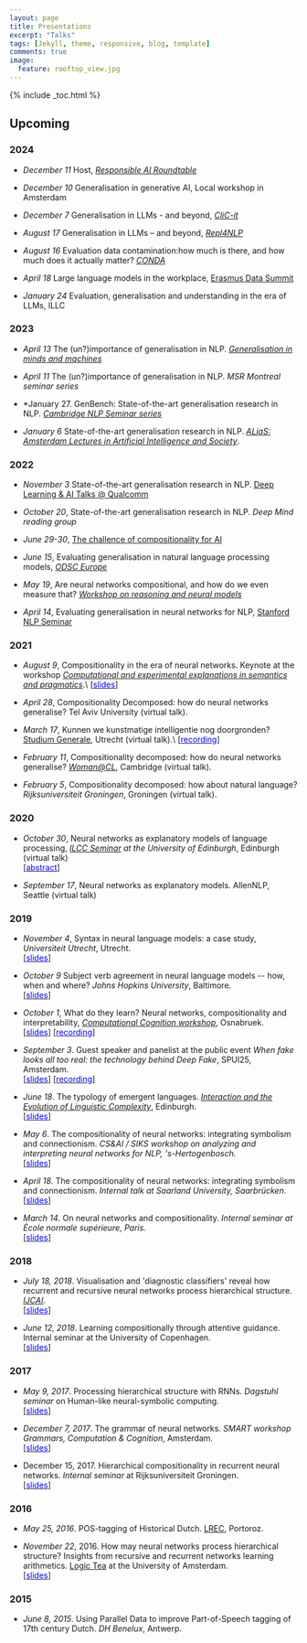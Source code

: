 ```yaml
---
layout: page
title: Presentations
excerpt: "Talks"
tags: [Jekyll, theme, responsive, blog, template]
comments: true
image: 
  feature: rooftop_view.jpg
---
```


{% include _toc.html %}

## Upcoming

### 2024

* *December 11* Host, [*Responsible AI Roundtable*](https://ecda.eur.nl/event/responsible-ai-roundtable/)

* *December 10* Generalisation in generative AI, Local workshop in Amsterdam

* *December 7* Generalisation in LLMs - and beyond, [*CliC-it*](https://clic2024.ilc.cnr.it/)

* *August 17* Generalisation in LLMs – and beyond, [*Repl4NLP*](http://www.wikicfp.com/cfp/servlet/event.showcfp?eventid=178782&copyownerid=320)

* *August 16* Evaluation data contamination:how much is there, and how much does it actually matter? [*CONDA*](https://conda-workshop.github.io/)

* *April 18* Large language models in the workplace, [Erasmus Data Summit](https://ecda.eur.nl/event/erasmus-data-summit/)

* *January 24* Evaluation, generalisation and understanding in the era of LLMs, ILLC

### 2023

* *April 13* The (un?)importance of generalisation in NLP. [*Generalisation in minds and machines*](https://mindandmachine.blogs.bristol.ac.uk/)

* *April 11* The (un?)importance of generalisation in NLP. *MSR Montreal seminar series*

* *January 27. GenBench: State-of-the-art generalisation research in NLP. [*Cambridge NLP Seminar series*](https://talks.cam.ac.uk/show/index/6401)

* *January 6* State-of-the-art generalisation research in NLP. [*ALiaS: Amsterdam Lectures in Artificial Intelligence and Society*](https://staff.fnwi.uva.nl/w.zuidema/alias-2023/).

### 2022

* *November 3* State-of-the-art generalisation research in NLP. <a href="https://www.meetup.com/it-IT/deep-learning-ai/events/289147565/">Deep Learning & AI Talks @ Qualcomm</a>

* *October 20*, State-of-the-art generalisation research in NLP. *Deep Mind reading group*

* *June 29-30*, <a href="https://compositionalintelligence.github.io/" target="_blank">The challence of compositionality for AI</a>

* *June 15*, Evaluating generalisation in natural language processing models, <a href="https://odsc.com/speakers/evaluating-generalisation-in-natural-language-processing-models/" target="_blank">*ODSC Europe*</a>

* *May 19*, Are neural networks compositional, and how do we even measure that? [*Workshop on reasoning and neural models*](https://www.jakubszymanik.com/CoSaQ/events/workshop-on-reasoning-neural-models/)

* *April 14*, Evaluating generalisation in neural networks for NLP, [Stanford NLP Seminar](https://nlp.stanford.edu/seminar/)

### 2021

* *August 9*, Compositionality in the era of neural networks. Keynote at the workshop [*Computational and experimental explanations in semantics and pragmatics*](https://www.jakubszymanik.com/CoSaQ/events/explanations-semantics).\\
[[<font color='blue'>slides</font>](ComputationalPragmatics09-08-2021)]


* *April 28*, Compositionality Decomposed: how do neural networks generalise? Tel Aviv University (virtual talk).

* *March 17*, Kunnen we kunstmatige intelligentie nog doorgronden? [Studium Generale](https://www.sg.uu.nl/sprekers/dieuwke-hupkes), Utrecht (virtual talk).\\
[[<font color='blue'>recording</font>](https://www.sg.uu.nl/video/2021/03/kunnen-we-kunstmatige-intelligentie-nog-doorgronden)]

* *February 11*, Compositionality decomposed: how do neural networks generalise? [*Woman@CL*](https://talks.cam.ac.uk/talk/index/157291), Cambridge (virtual talk).

* *February 5*, Compositionality decomposed: how about natural language? *Rijksuniversiteit Groningen*, Groningen (virtual talk).

### 2020

* *October 30*, Neural networks as explanatory models of language processing, *[ILCC Seminar](https://web.inf.ed.ac.uk/ilcc/news-events) at the University of Edinburgh*, Edinburgh (virtual talk)<br>
[[<font color='blue'>abstract</font>](talks/ILCC_abstract.txt)]


* *September 17*, Neural networks as explanatory models. AllenNLP, Seattle (virtual talk)

### 2019

* *November 4*, Syntax in neural language models: a case study, *Universiteit Utrecht*, Utrecht.<br>
[[<font color='blue'>slides</font>](talks/UU15-11-2019.pdf)]

* *October 9* Subject verb agreement in neural language models -- how, when and where? *Johns Hopkins University*, Baltimore.  
[[<font color='blue'>slides</font>](talks/JHU09-10-2019.pdf)]

*  *October 1*, What do they learn? Neural networks, compositionality and interpretability, [*Computational Cognition workshop*](http://www.comco2019.com), Osnabruek.  
[[<font color='blue'>slides</font>](talks/Osnabruek01-10-2019.pdf)]
[[<font color='blue'>recording</font>](https://www.youtube.com/watch?time_continue=1&v=qspEr33ql3o)]

* *September 3*. Guest speaker and panelist at the public event *When fake looks all too real: the technology behind Deep Fake*, SPUI25, Amsterdam.  
[[<font color='blue'>slides</font>](talks/DeepFake03-09-2019.pdf)]
[[<font color='blue'>recording</font>](https://www.facebook.com/spui25/videos/vb.603406399729064/742682212852885/?type=2&theater)]

* *June 18*. The typology of emergent languages.  [*Interaction and the Evolution of Linguistic Complexity*](https://www.lel.ed.ac.uk/cle/index.php/ielc2019), Edinburgh.  
[[<font color='blue'>slides</font>](talks/IELC18-06-2019.pdf)]

* *May 6*. The compositionality of neural networks: integrating symbolism and connectionism. 
*CS&AI / SIKS workshop on analyzing and interpreting neural networks for NLP, 's-Hertogenbosch.*  
[[<font color='blue'>slides</font>](talks/BlackboxNL18-5-6.pdf)]

* *April 18*. The compositionality of neural networks: integrating symbolism and connectionism. 
*Internal talk at Saarland University, Saarbrücken.*  
[[<font color='blue'>slides</font>](talks/Saarbrucken18-4-2019.pdf)]

* *March 14*. On neural networks and compositionality. 
*Internal seminar at École normale supérieure, Paris.*  
[[<font color='blue'>slides</font>](talks/ENS14-3-2019.pdf)]

### 2018

* *July 18, 2018*. Visualisation and 'diagnostic classifiers' reveal how recurrent and recursive neural networks process hierarchical structure. [*IJCAI*](http://static.ijcai.org/2018-Program.html).  
[[<font color='blue'>slides</font>](talks/IJCAI18-07-2018.pdf)]

* *June 12, 2018*. Learning compositionally through attentive guidance. Internal seminar at the University of Copenhagen.  
[[<font color='blue'>slides</font>](talks/Copenhagen12-06-2018.pdf)]


### 2017

* *May 9, 2017*. Processing hierarchical structure with RNNs. *Dagstuhl seminar* on Human-like neural-symbolic computing.  
[[<font color='blue'>slides</font>](talks/Dagstuhl10-05-2017.pdf)]

* *December 7, 2017*. The grammar of neural networks. *SMART workshop Grammars, Computation & Cognition*, Amsterdam.  
[[<font color='blue'>slides</font>](talks/SMART06-05-2017.pdf)]

* December 15, 2017. Hierarchical compositionality in recurrent neural networks. *Internal seminar* at Rijksuniversiteit Groningen.  
[[<font color='blue'>slides</font>](talks/Groningen15-12-2017.pdf)]

### 2016 

* *May 25, 2016*. POS-tagging of Historical Dutch. [LREC](http://lrec2016.lrec-conf.org/en/conference-programme/accepted-papers/), Portoroz.

* *November 22*, 2016. How may neural networks process hierarchical structure? Insights from recursive and recurrent networks learning arithmetics. [Logic Tea](http://events.illc.uva.nl/logic_tea/) at the University of Amsterdam.  
[[<font color='blue'>slides</font>](talks/logic_tea_22-11-2016.pdf)]

### 2015

* *June 8, 2015*. Using Parallel Data to improve Part-of-Speech tagging of 17th century Dutch. *DH Benelux*, Antwerp.

